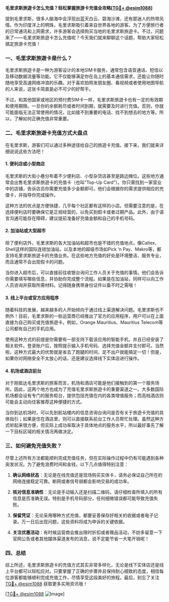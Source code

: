**毛里求斯旅遊卡怎么充值？轻松掌握旅游卡充值全攻略[[TG💪+ @esim1088](https://t.me/s/esim1088)]**

提到毛里求斯，很多人脑海中会浮现出蓝天白云、碧海沙滩，还有那迷人的热带风情。作为印度洋上的明珠，毛里求斯吸引着来自世界各地的游客。为了方便旅行者的日常通讯和上网需求，许多游客会选择购买当地的毛里求斯旅遊卡。不过，问题来了——毛里求斯旅遊卡怎么充值呢？今天我们就来聊聊这个话题，帮助大家轻松搞定旅游卡充值！

### 一、毛里求斯旅遊卡是什么？

毛里求斯旅遊卡是一种为游客设计的本地SIM卡服务，通常包含语音通话、短信以及移动数据流量等功能。它不仅能够满足你在岛上的基本通信需求，还能让你随时随地享受高速网络冲浪的乐趣。对于喜欢拍照发朋友圈、看视频或者使用地图导航的人来说，这张卡简直是必不可少的好帮手。

不过，和其他国家或地区的预付费SIM卡一样，毛里求斯旅遊卡也有一定的有效期和使用期限。一旦你的余额耗尽或者时间到期，就需要及时进行充值。否则，你就可能面临无法正常使用的情况，比如接不到重要的电话、找不到想去的地方等。所以，了解如何正确充值非常重要。

### 二、毛里求斯旅遊卡充值方式大盘点

在毛里求斯，游客们可以通过多种途径给自己的旅遊卡充值。接下来，我们就来详细说说这些方法吧！

#### 1. **便利店或小型商店**
  
毛里求斯的大街小巷分布着不少便利店、小型杂货店甚至是路边摊位。这些地方通常会出售毛里求斯旅遊卡的充值卡（也叫“Top-Up Card”）。你只需找到一家营业中的店铺，告诉店员你需要充值多少金额即可。他们会根据你的需求提供相应的充值卡，并指导你完成操作。

这种方法的优点是方便快捷，几乎每个社区都有这样的小店。但需要注意的是，在选择便利店时要确保它是正规经营的，以免买到假卡或者过期产品。此外，由于语言沟通可能存在障碍，建议提前准备好充值金额和自己的手机号码。

#### 2. **加油站或大型超市**

除了便利店外，毛里求斯的各大加油站和超市也是不错的充值地点。像Caltex、Shell这样的国际连锁加油站，以及本地的超级市场如Pick ‘n Pay、Makro等，都支持毛里求斯旅遊卡的充值业务。在这些地方充值的好处是环境整洁、服务专业，而且通常不会出现假卡的问题。

当你进入超市后，可以直接前往收银台询问工作人员关于充值的事情。他们会告诉你需要填写哪些信息，并协助你完成整个流程。如果是在加油站，同样可以向工作人员咨询并获取所需材料。记得随身携带身份证件以备不时之需哦！

#### 3. **线上平台或官方应用程序**

随着科技的发展，越来越多的人开始倾向于通过线上渠道解决问题。毛里求斯也不例外！目前，毛里求斯的一些运营商已经推出了官方的应用程序，用户可以在上面直接为自己购买或充值旅遊卡。例如，Orange Mauritius、Mauritius Telecom等公司都有自己的手机应用。

使用这种方式的前提是你需要有一部支持下载该应用的智能手机，并且已经安装了相关软件。登录账户后，按照提示输入手机号码、选择充值金额并支付即可。当然啦，这种方式最大的优势就是省去了跑腿的时间，足不出户就能搞定一切！但是，如果你对网络安全不太放心的话，还是建议选择线下实体店进行操作。

#### 4. **机场或酒店前台**

对于刚抵达毛里求斯的旅客而言，机场和酒店可能是他们接触到的第一个服务场所。因此，这两个地方也成为了充值毛里求斯旅遊卡的重要渠道之一。大多数国际机场都会设有专门的服务柜台，提供包括充值在内的各类增值服务；而高档酒店则可能会主动向住客推荐这种便捷的方式。

当你到达机场时，可以先到航站楼内的信息咨询台询问是否有关于旅遊卡充值的具体指引；如果是住在酒店里，则可以直接联系前台工作人员帮忙处理。虽然这种方式听起来很方便，但实际上成功率取决于具体地点的服务水平，所以最好事先了解一下目标区域的相关情况再做决定。

### 三、如何避免充值失败？

尽管上述所有方法都能顺利完成充值任务，但在实际操作过程中仍有可能遇到各种突发状况。为了避免浪费时间和金钱，以下几点值得特别注意：

1. **确认网络状态**：无论是在线充值还是现场购买实体卡，请务必保证自己所在的网络连接稳定可靠。断网或者信号弱都会影响交易的成功率。
   
2. **核对信息准确性**：无论是手动输入还是扫描二维码，请仔细检查所填入的所有信息是否准确无误。特别是手机号码部分，任何细微错误都可能导致充值失败。

3. **保留凭证**：无论采用哪种方式充值，都要妥善保存好相关的收据或者电子记录。万一日后出现问题，这些资料将成为申诉的关键依据。

4. **关注优惠活动**：有时候运营商会推出限时折扣或者赠品活动，不妨多留意一下官网公告或者其他媒体渠道发布的消息，说不定能节省一大笔开销呢！

### 四、总结

综上所述，毛里求斯旅遊卡的充值方式其实非常多样化，无论是线下实体店还是线上平台都可以轻松应对。只要掌握了正确的步骤并且保持耐心细致的态度，相信每位游客都能够顺利完成充值工作，尽情享受这段美好的旅程。最后，别忘了关注[TG💪+ @esim1088](https://t.me/s/esim1088) 获取更多实用资讯哦！

[[TG💪+ @esim1088](https://t.me/s/esim1088) ![Image](https://i.postimg.cc/4NQfJmqS/Snipaste-2025-05-13-00-14-12.png)]